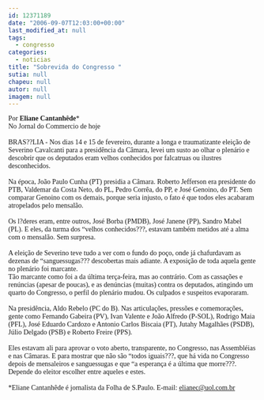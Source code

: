 ```yaml
---
id: 12371189
date: "2006-09-07T12:03:00+00:00"
last_modified_at: null
tags:
  - congresso
categories:
  - noticias
title: "Sobrevida do Congresso "
sutia: null
chapeu: null
autor: null
imagem: null
---
```

<p><P><FONT face=Verdana>Por <STRONG>Eliane Cantanhêde</STRONG>*<BR>No Jornal do Commercio de hoje<BR><BR>BRAS??LIA - Nos dias 14 e 15 de fevereiro, durante a longa e traumatizante eleição de Severino Cavalcanti para a presidência da Câmara, levei um susto ao olhar o plenário e descobrir que os deputados eram velhos conhecidos por falcatruas ou ilustres desconhecidos.<BR><BR>Na época, João Paulo Cunha (PT) presidia a Câmara. Roberto Jefferson era presidente do PTB, Valdemar da Costa Neto, do PL, Pedro Corrêa, do PP, e José Genoino, do PT. Sem comparar Genoino com os demais, porque seria injusto, o fato é que todos eles acabaram atropelados pelo mensalão. <BR><BR>Os l?deres eram, entre outros, José Borba (PMDB), José Janene (PP), Sandro Mabel (PL). E eles, da turma dos “velhos conhecidos???, estavam também metidos até a alma com o mensalão. Sem surpresa. <BR><BR>A eleição de Severino teve tudo a ver com o fundo do poço, onde já chafurdavam as dezenas de “sanguessugas??? descobertas mais adiante. A exposição de toda aquela gente no plenário foi marcante. <BR>Tão marcante como foi a da última terça-feira, mas ao contrário. Com as cassações e renúncias (apesar de poucas), e as denúncias (muitas) contra os deputados, atingindo um quarto do Congresso, o perfil do plenário mudou. Os culpados e suspeitos evaporaram. <BR><BR>Na presidência, Aldo Rebelo (PC do B). Nas articulações, pressões e comemorações, gente como Fernando Gabeira (PV), Ivan Valente e João Alfredo (P-SOL), Rodrigo Maia (PFL), José Eduardo Cardozo e Antonio Carlos Biscaia (PT), Jutahy Magalhães (PSDB), Júlio Delgado (PSB) e Roberto Freire (PPS). <BR><BR>Eles estavam ali para aprovar o voto aberto, transparente, no Congresso, nas Assembléias e nas Câmaras. E para mostrar que não são “todos iguais???, que há vida no Congresso depois de mensaleiros e sanguessugas e que “a esperança é a última que morre???. Depende do eleitor escolher entre aqueles e estes. <BR><BR>*Eliane Cantanhêde é jornalista da Folha de S.Paulo. E-mail: </FONT><A href=\"mailto:elianec@uol.com.br\"><FONT face=Verdana>elianec@uol.com.br</FONT></A></P> </p>
